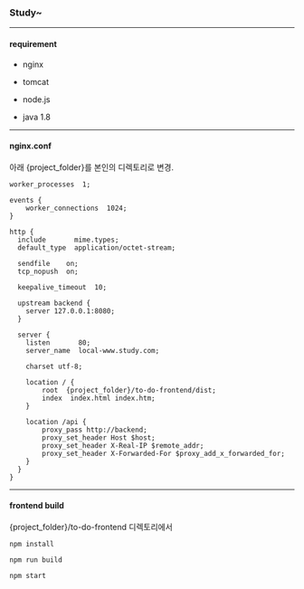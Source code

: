 ### Study~

---

#### requirement

- nginx

- tomcat

- node.js

- java 1.8

---

#### nginx.conf

아래 {project_folder}를 본인의 디렉토리로 변경.

```
worker_processes  1;

events {
    worker_connections  1024;
}

http {
  include       mime.types;
  default_type  application/octet-stream;

  sendfile    on;
  tcp_nopush  on;

  keepalive_timeout  10;

  upstream backend {
    server 127.0.0.1:8080;
  }

  server {
    listen       80;
    server_name  local-www.study.com;

    charset utf-8;

    location / {
        root  {project_folder}/to-do-frontend/dist;
        index  index.html index.htm;
    }

    location /api {
        proxy_pass http://backend;
        proxy_set_header Host $host;
        proxy_set_header X-Real-IP $remote_addr;
        proxy_set_header X-Forwarded-For $proxy_add_x_forwarded_for;
    }
  }
}
```

---

#### frontend build

{project_folder}/to-do-frontend 디렉토리에서

```
npm install

npm run build

npm start
```
